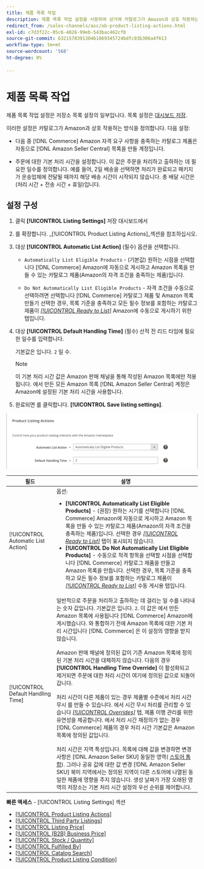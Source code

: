 ```yaml
---
title: 제품 목록 작업
description: 제품 목록 작업 설정을 사용하여 상거래 카탈로그가 Amazon과 상호 작용하는 방법을 정의합니다.
redirect_from: /sales-channels/asc/ob-product-listing-actions.html
exl-id: c7d3f22c-05c6-4826-99eb-543bac462cf8
source-git-commit: 632157839130461869345724bdfc03b306a4f613
workflow-type: tm+mt
source-wordcount: '568'
ht-degree: 0%

---
```


# 제품 목록 작업

제품 목록 작업 설정은 저장소 목록 설정의 일부입니다. 목록 설정은 [대시보드 저장](./amazon-store-dashboard.md).

이러한 설정은 카탈로그가 Amazon과 상호 작용하는 방식을 정의합니다. 다음 설정:

- 다음 중 [!DNL Commerce] Amazon 자격 요구 사항을 충족하는 카탈로그 제품은 자동으로 [!DNL Amazon Seller Central] 목록을 만들 계정입니다.

- 주문에 대한 기본 처리 시간을 설정합니다. 이 값은 주문을 처리하고 출하하는 데 필요한 일수를 정의합니다. 예를 들어, 2일 배송을 선택하면 처리가 완료되고 패키지가 운송업체에 전달될 때까지 해당 배송 시간이 시작되지 않습니다. 총 배달 시간은 (처리 시간 + 전송 시간 + 휴일)입니다.

## 설정 구성

1. 클릭 **[!UICONTROL Listing Settings]** 저장 대시보드에서

1. 를 확장합니다. _[!UICONTROL Product Listing Actions]_섹션을 참조하십시오.

1. 대상 **[!UICONTROL Automatic List Action]** (필수) 옵션을 선택합니다.

   - `Automatically List Eligible Products` - (기본값) 원하는 시점을 선택합니다 [!DNL Commerce] Amazon에 자동으로 게시하고 Amazon 목록을 만들 수 있는 카탈로그 제품(Amazon의 자격 조건을 충족하는 제품)입니다.

   - `Do Not Automatically List Eligible Products` - 자격 조건을 수동으로 선택하려면 선택합니다 [!DNL Commerce] 카탈로그 제품 및 Amazon 목록 만들기 선택한 경우, 목록 기준을 충족하고 모든 필수 정보를 포함하는 카탈로그 제품이 [_[!UICONTROL Ready to List]_](./ready-to-list.md) Amazon에 수동으로 게시하기 위한 탭입니다.

1. 대상 **[!UICONTROL Default Handling Time]** (필수) 선적 전 리드 타임에 필요한 일수를 입력합니다.

   기본값은 입니다. `2` 일 수.

   >[!NOTE]
   >
   >이 기본 처리 시간 값은 Amazon 판매 채널을 통해 작성된 Amazon 목록에만 적용됩니다. 에서 만든 모든 Amazon 목록 [!DNL Amazon Seller Central] 계정은 Amazon에 설정된 기본 처리 시간을 사용합니다.

1. 완료되면 를 클릭합니다. **[!UICONTROL Save listing settings]**.

![제품 목록 작업](assets/amazon-product-listing-actions.png)

| 필드 | 설명 |
|--- |--- |
| [!UICONTROL Automatic List Action] | 옵션:<ul><li>**[!UICONTROL Automatically List Eligible Products]** - (권장) 원하는 시기를 선택합니다 [!DNL Commerce] Amazon에 자동으로 게시하고 Amazon 목록을 만들 수 있는 카탈로그 제품(Amazon의 자격 조건을 충족하는 제품)입니다. 선택한 경우 [_[!UICONTROL Ready to List]_](./ready-to-list.md) 탭이 표시되지 않습니다. </li><li>**[!UICONTROL Do Not Automatically List Eligible Products]** - 수동으로 적격 항목을 선택할 시점을 선택합니다 [!DNL Commerce] 카탈로그 제품을 만들고 Amazon 목록을 만듭니다. 선택한 경우, 목록 기준을 충족하고 모든 필수 정보를 포함하는 카탈로그 제품이 [_[!UICONTROL Ready to List]_](./ready-to-list.md) 수동 게시용 탭입니다.</li></ul> |
| [!UICONTROL Default Handling Time] | 일반적으로 주문을 처리하고 출하하는 데 걸리는 일 수를 나타내는 숫자 값입니다. 기본값은 입니다. `2`. 이 값은 에서 만든 Amazon 목록에 사용됩니다 [!DNL Commerce] Amazon에 게시했습니다. 와 통합하기 전에 Amazon 목록에 대한 기본 처리 시간입니다 [!DNL Commerce] 은 이 설정의 영향을 받지 않습니다.<br><br>Amazon 판매 채널에 정의된 값이 기존 Amazon 목록에 정의된 기본 처리 시간을 대체하지 않습니다. 다음의 경우 **[!UICONTROL Handling Time Override]** 이 활성화되고 제거되면 주문에 대한 처리 시간이 여기에 정의된 값으로 되돌아갑니다.<br><br>처리 시간이 다른 제품이 있는 경우 제품별 수준에서 처리 시간 무시 를 만들 수 있습니다. 에서 시간 무시 처리를 관리할 수 있습니다 [_[!UICONTROL Overrides]_](./overrides.md) 탭, 제품 이행 관리를 위한 유연성을 제공합니다. 에서 처리 시간 재정의가 없는 경우 [!DNL Commerce] 제품의 경우 처리 시간 기본값은 Amazon 목록에 정의된 값입니다.<br><br>처리 시간은 지역 특성입니다. 목록에 대해 값을 변경하면 변경 사항은 [!DNL Amazon Seller SKU] 동일한 영역( [스토어 통합](./store-integration.md)). 그러나 공유 값에 대한 값 변경 [!DNL Amazon Seller SKU] 북미 지역에서는 정의된 지역이 다른 스토어에 나열된 동일한 제품에 영향을 주지 않습니다. 생성 날짜가 가장 오래된 영역의 저장소는 기본 처리 시간 설정의 우선 순위를 제어합니다. |

**빠른 액세스** - [!UICONTROL Listing Settings] 섹션

- [[!UICONTROL Product Listing Actions]](./product-listing-actions.md)
- [[!UICONTROL Third Party Listings]](./third-party-listing-settings.md)
- [[!UICONTROL Listing Price]](./listing-price.md)
- [[!UICONTROL (B2B) Business Price]](./business-pricing.md)
- [[!UICONTROL Stock / Quantity]](./stock-quantity.md)
- [[!UICONTROL Fulfilled By]](./fulfilled-by.md)
- [[!UICONTROL Catalog Search]](./catalog-search.md)
- [[!UICONTROL Product Listing Condition]](./product-listing-condition.md)
